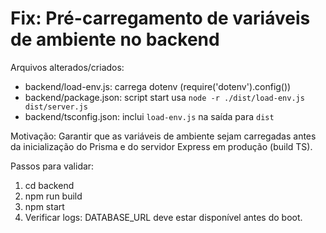 # Fix: Pré-carregamento de variáveis de ambiente no backend

Arquivos alterados/criados:
- backend/load-env.js: carrega dotenv (require('dotenv').config())
- backend/package.json: script start usa `node -r ./dist/load-env.js dist/server.js`
- backend/tsconfig.json: inclui `load-env.js` na saída para `dist`

Motivação:
Garantir que as variáveis de ambiente sejam carregadas antes da inicialização do Prisma e do servidor Express em produção (build TS).

Passos para validar:
1. cd backend
2. npm run build
3. npm start
4. Verificar logs: DATABASE_URL deve estar disponível antes do boot.